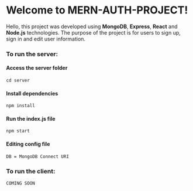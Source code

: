 # Welcome to MERN-AUTH-PROJECT!

Hello, this project was developed using **MongoDB**, **Express**, **React** and **Node.js** technologies. The purpose of the project is for users to sign up, sign in and edit user information.


###  To run the server:
####  Access the server folder

```
cd server
```

####  Install dependencies

```
npm install
```

####  Run the index.js file

```
npm start
```

####  Editing config file
`DB = MongoDB Connect URI`

###  To run the client:
`COMING SOON`
